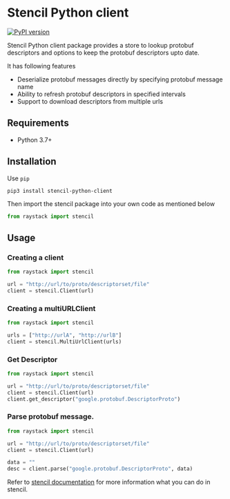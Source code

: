 # Stencil Python client

[![PyPI version](https://badge.fury.io/py/stencil-python-client.svg)](https://pypi.org/project/stencil-python-client)

Stencil Python client package provides a store to lookup protobuf descriptors and options to keep the protobuf descriptors upto date.

It has following features
 - Deserialize protobuf messages directly by specifying protobuf message name
 - Ability to refresh protobuf descriptors in specified intervals
 - Support to download descriptors from multiple urls


## Requirements

 - Python 3.7+

## Installation

Use `pip`
```
pip3 install stencil-python-client
```

Then import the stencil package into your own code as mentioned below
```python
from raystack import stencil
```

## Usage

### Creating a client

```python
from raystack import stencil

url = "http://url/to/proto/descriptorset/file"
client = stencil.Client(url)
```

### Creating a multiURLClient

```python
from raystack import stencil

urls = ["http://urlA", "http://urlB"]
client = stencil.MultiUrlClient(urls)
```

### Get Descriptor
```python
from raystack import stencil

url = "http://url/to/proto/descriptorset/file"
client = stencil.Client(url)
client.get_descriptor("google.protobuf.DescriptorProto")
```

### Parse protobuf message. 
```python
from raystack import stencil

url = "http://url/to/proto/descriptorset/file"
client = stencil.Client(url)

data = ""
desc = client.parse("google.protobuf.DescriptorProto", data)
```

Refer to [stencil documentation](https://raystack.gitbook.io/stencil/) for more information what you can do in stencil.
